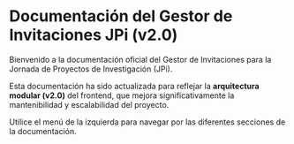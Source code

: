 # Documentación del Gestor de Invitaciones JPi (v2.0)

Bienvenido a la documentación oficial del Gestor de Invitaciones para la Jornada de Proyectos de Investigación (JPi).

Esta documentación ha sido actualizada para reflejar la **arquitectura modular (v2.0)** del frontend, que mejora significativamente la mantenibilidad y escalabilidad del proyecto.

Utilice el menú de la izquierda para navegar por las diferentes secciones de la documentación.